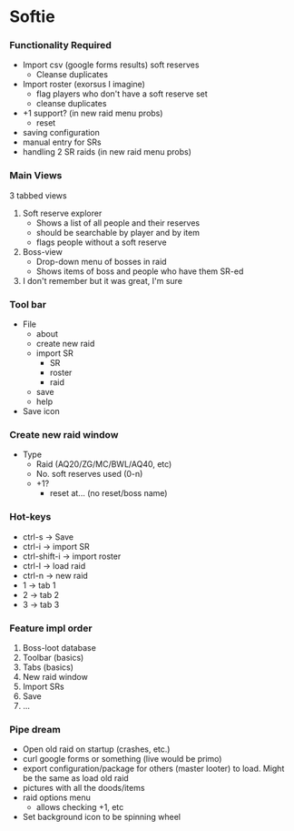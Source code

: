 # Softie

### Functionality Required
* Import csv (google forms results) soft reserves
    * Cleanse duplicates
* Import roster (exorsus I imagine)
    * flag players who don't have a soft reserve set
    * cleanse duplicates
* +1 support? (in new raid menu probs)
    * reset
* saving configuration
* manual entry for SRs
* handling 2 SR raids (in new raid menu probs)

### Main Views
3 tabbed views
1. Soft reserve explorer
    * Shows a list of all people and their reserves
    * should be searchable by player and by item
    * flags people without a soft reserve
2. Boss-view
    * Drop-down menu of bosses in raid
    * Shows items of boss and people who have them SR-ed
3. I don't remember but it was great, I'm sure


### Tool bar
* File
    * about
    * create new raid
    * import SR
        * SR
        * roster
        * raid
    * save
    * help
* Save icon

### Create new raid window
* Type
    * Raid (AQ20/ZG/MC/BWL/AQ40, etc)
    * No. soft reserves used (0-n)
    * +1?
        * reset at... (no reset/boss name)

### Hot-keys
* ctrl-s        -> Save
* ctrl-i        -> import SR
* ctrl-shift-i  -> import roster
* ctrl-l        -> load raid
* ctrl-n        -> new raid
* 1             -> tab 1
* 2             -> tab 2
* 3             -> tab 3

### Feature impl order
1. Boss-loot database
2. Toolbar (basics)
3. Tabs (basics)
3. New raid window
4. Import SRs
5. Save
6. ...

### Pipe dream
* Open old raid on startup (crashes, etc.)
* curl google forms or something (live would be primo)
* export configuration/package for others (master looter) to load. Might be the same as load old raid
* pictures with all the doods/items
* raid options menu
    * allows checking +1, etc
* Set background icon to be <IB> spinning wheel
